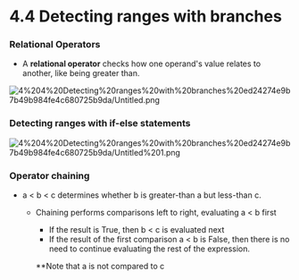 # 4.4 Detecting ranges with branches

### Relational Operators

- A **relational operator** checks how one operand's value relates to another, like being greater than.

![4%204%20Detecting%20ranges%20with%20branches%20ed24274e9b7b49b984fe4c680725b9da/Untitled.png](4%204%20Detecting%20ranges%20with%20branches%20ed24274e9b7b49b984fe4c680725b9da/Untitled.png)

### Detecting ranges with if-else statements

![4%204%20Detecting%20ranges%20with%20branches%20ed24274e9b7b49b984fe4c680725b9da/Untitled%201.png](4%204%20Detecting%20ranges%20with%20branches%20ed24274e9b7b49b984fe4c680725b9da/Untitled%201.png)

### Operator chaining

- a < b < c determines whether b is greater-than a but less-than c.
    - Chaining performs comparisons left to right, evaluating a < b first
        - If the result is True, then b < c is evaluated next
        - If the result of the first comparison a < b is False, then there is no need to continue evaluating the rest of the expression.
        
        **Note that a is not compared to c